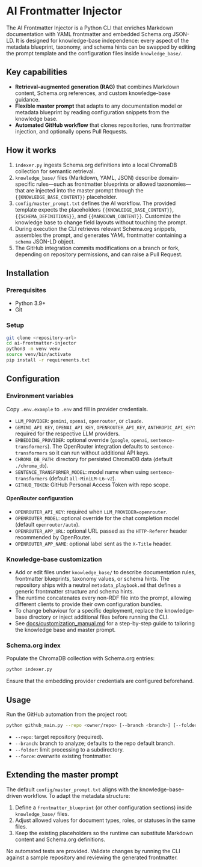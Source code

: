 # AI Frontmatter Injector

The AI Frontmatter Injector is a Python CLI that enriches Markdown documentation with YAML frontmatter and embedded Schema.org JSON-LD. It is designed for knowledge-base independence: every aspect of the metadata blueprint, taxonomy, and schema hints can be swapped by editing the prompt template and the configuration files inside `knowledge_base/`.

## Key capabilities
- **Retrieval-augmented generation (RAG)** that combines Markdown content, Schema.org references, and custom knowledge-base guidance.
- **Flexible master prompt** that adapts to any documentation model or metadata blueprint by reading configuration snippets from the knowledge base.
- **Automated GitHub workflow** that clones repositories, runs frontmatter injection, and optionally opens Pull Requests.

## How it works
1. `indexer.py` ingests Schema.org definitions into a local ChromaDB collection for semantic retrieval.
2. `knowledge_base/` files (Markdown, YAML, JSON) describe domain-specific rules—such as frontmatter blueprints or allowed taxonomies—that are injected into the master prompt through the `{{KNOWLEDGE_BASE_CONTENT}}` placeholder.
3. `config/master_prompt.txt` defines the AI workflow. The provided template expects the placeholders `{{KNOWLEDGE_BASE_CONTENT}}`, `{{SCHEMA_DEFINITIONS}}`, and `{{MARKDOWN_CONTENT}}`. Customize the knowledge base to change field layouts without touching the prompt.
4. During execution the CLI retrieves relevant Schema.org snippets, assembles the prompt, and generates YAML frontmatter containing a `schema` JSON-LD object.
5. The GitHub integration commits modifications on a branch or fork, depending on repository permissions, and can raise a Pull Request.

## Installation
### Prerequisites
- Python 3.9+
- Git

### Setup
```bash
git clone <repository-url>
cd ai-frontmatter-injector
python3 -m venv venv
source venv/bin/activate
pip install -r requirements.txt
```

## Configuration
### Environment variables
Copy `.env.example` to `.env` and fill in provider credentials.
- `LLM_PROVIDER`: `gemini`, `openai`, `openrouter`, or `claude`.
- `GEMINI_API_KEY`, `OPENAI_API_KEY`, `OPENROUTER_API_KEY`, `ANTHROPIC_API_KEY`: required for the respective LLM providers.
- `EMBEDDING_PROVIDER`: optional override (`google`, `openai`, `sentence-transformers`). The OpenRouter integration defaults to `sentence-transformers` so it can run without additional API keys.
- `CHROMA_DB_PATH`: directory for persisted ChromaDB data (default `./chroma_db`).
- `SENTENCE_TRANSFORMER_MODEL`: model name when using `sentence-transformers` (default `all-MiniLM-L6-v2`).
- `GITHUB_TOKEN`: GitHub Personal Access Token with repo scope.

#### OpenRouter configuration
- `OPENROUTER_API_KEY`: required when `LLM_PROVIDER=openrouter`.
- `OPENROUTER_MODEL`: optional override for the chat completion model (default `openrouter/auto`).
- `OPENROUTER_APP_URL`: optional URL passed as the `HTTP-Referer` header recommended by OpenRouter.
- `OPENROUTER_APP_NAME`: optional label sent as the `X-Title` header.

### Knowledge-base customization
- Add or edit files under `knowledge_base/` to describe documentation rules, frontmatter blueprints, taxonomy values, or schema hints. The repository ships with a neutral `metadata_playbook.md` that defines a generic frontmatter structure and schema hints.
- The runtime concatenates every non-RDF file into the prompt, allowing different clients to provide their own configuration bundles.
- To change behaviour for a specific deployment, replace the knowledge-base directory or inject additional files before running the CLI.
- See [docs/customization_manual.md](docs/customization_manual.md) for a step-by-step guide to tailoring the knowledge base and master prompt.

### Schema.org index
Populate the ChromaDB collection with Schema.org entries:
```bash
python indexer.py
```
Ensure that the embedding provider credentials are configured beforehand.

## Usage
Run the GitHub automation from the project root:
```bash
python github_main.py --repo <owner/repo> [--branch <branch>] [--folder <path>] [--force]
```
- `--repo`: target repository (required).
- `--branch`: branch to analyze; defaults to the repo default branch.
- `--folder`: limit processing to a subdirectory.
- `--force`: overwrite existing frontmatter.

## Extending the master prompt
The default `config/master_prompt.txt` aligns with the knowledge-base–driven workflow. To adapt the metadata structure:
1. Define a `frontmatter_blueprint` (or other configuration sections) inside `knowledge_base/` files.
2. Adjust allowed values for document types, roles, or statuses in the same files.
3. Keep the existing placeholders so the runtime can substitute Markdown content and Schema.org definitions.

No automated tests are provided. Validate changes by running the CLI against a sample repository and reviewing the generated frontmatter.
